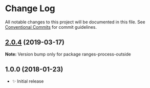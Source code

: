 # Change Log

All notable changes to this project will be documented in this file.
See [Conventional Commits](https://conventionalcommits.org) for commit guidelines.

## [2.0.4](https://gitlab.com/codsen/codsen/compare/ranges-process-outside@2.0.1...ranges-process-outside@2.0.4) (2019-03-17)

**Note:** Version bump only for package ranges-process-outside





## 1.0.0 (2018-01-23)

- ✨ Initial release
